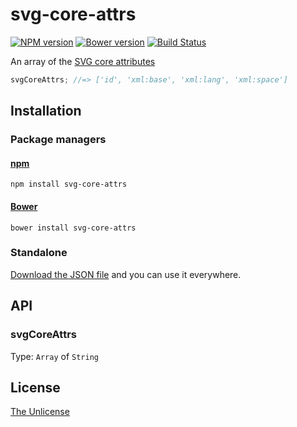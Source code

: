 # svg-core-attrs

[![NPM version](https://img.shields.io/npm/v/svg-core-attrs.svg)](https://www.npmjs.com/package/svg-core-attrs)
[![Bower version](https://img.shields.io/bower/v/svg-core-attrs.svg)](https://github.com/shinnn/svg-core-attrs/releases)
[![Build Status](https://travis-ci.org/shinnn/svg-core-attrs.svg?branch=master)](https://travis-ci.org/shinnn/svg-core-attrs)

An array of the [SVG core attributes](https://www.w3.org/TR/SVG/intro.html#TermCoreAttributes)

```javascript
svgCoreAttrs; //=> ['id', 'xml:base', 'xml:lang', 'xml:space']
```

## Installation

### Package managers

#### [npm](https://www.npmjs.com/)

```
npm install svg-core-attrs
```

#### [Bower](http://bower.io/) 

```
bower install svg-core-attrs
```

### Standalone

[Download the JSON file](https://raw.githubusercontent.com/shinnn/svg-core-attrs/master/browser.js) and you can use it everywhere.

## API

### svgCoreAttrs

Type: `Array` of `String`

## License

[The Unlicense](./LICENSE)

